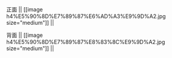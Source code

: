 正面
|| [[image h4%E5%90%8D%E7%89%87%E6%AD%A3%E9%9D%A2.jpg size="medium"]] ||

背面
|| [[image h4%E5%90%8D%E7%89%87%E8%83%8C%E9%9D%A2.jpg size="medium"]] ||